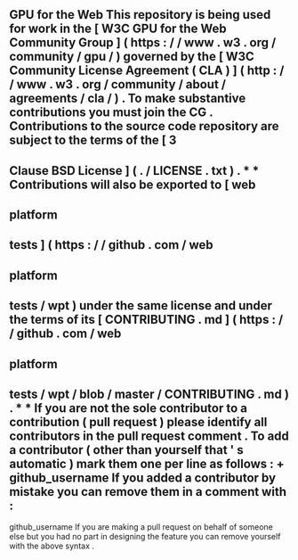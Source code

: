 #
GPU
for
the
Web
This
repository
is
being
used
for
work
in
the
[
W3C
GPU
for
the
Web
Community
Group
]
(
https
:
/
/
www
.
w3
.
org
/
community
/
gpu
/
)
governed
by
the
[
W3C
Community
License
Agreement
(
CLA
)
]
(
http
:
/
/
www
.
w3
.
org
/
community
/
about
/
agreements
/
cla
/
)
.
To
make
substantive
contributions
you
must
join
the
CG
.
Contributions
to
the
source
code
repository
are
subject
to
the
terms
of
the
[
3
-
Clause
BSD
License
]
(
.
/
LICENSE
.
txt
)
.
*
*
Contributions
will
also
be
exported
to
[
web
-
platform
-
tests
]
(
https
:
/
/
github
.
com
/
web
-
platform
-
tests
/
wpt
)
under
the
same
license
and
under
the
terms
of
its
[
CONTRIBUTING
.
md
]
(
https
:
/
/
github
.
com
/
web
-
platform
-
tests
/
wpt
/
blob
/
master
/
CONTRIBUTING
.
md
)
.
*
*
If
you
are
not
the
sole
contributor
to
a
contribution
(
pull
request
)
please
identify
all
contributors
in
the
pull
request
comment
.
To
add
a
contributor
(
other
than
yourself
that
'
s
automatic
)
mark
them
one
per
line
as
follows
:
+
github_username
If
you
added
a
contributor
by
mistake
you
can
remove
them
in
a
comment
with
:
-
github_username
If
you
are
making
a
pull
request
on
behalf
of
someone
else
but
you
had
no
part
in
designing
the
feature
you
can
remove
yourself
with
the
above
syntax
.
